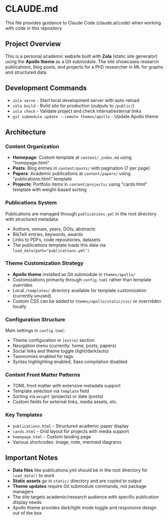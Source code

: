 # CLAUDE.md

This file provides guidance to Claude Code (claude.ai/code) when working with code in this repository.

## Project Overview

This is a personal academic website built with **Zola** (static site generator) using the **Apollo theme** as a Git submodule. The site showcases research publications, blog posts, and projects for a PhD researcher in ML for graphs and structured data.

## Development Commands

- `zola serve` - Start local development server with auto-reload
- `zola build` - Build site for production (outputs to `/public/`)
- `zola check` - Validate project and check internal/external links
- `git submodule update --remote themes/apollo` - Update Apollo theme

## Architecture

### Content Organization
- **Homepage**: Custom template at `content/_index.md` using "homepage.html"
- **Posts**: Blog entries in `content/posts/` with pagination (7 per page)
- **Papers**: Academic publications at `content/papers/` using "publications.html" template
- **Projects**: Portfolio items in `content/projects/` using "cards.html" template with weight-based sorting

### Publications System
Publications are managed through `publications.yml` in the root directory with structured metadata:
- Authors, venues, years, DOIs, abstracts
- BibTeX entries, keywords, awards
- Links to PDFs, code repositories, datasets
- The publications template loads this data via `load_data(path="publications.yml")`

### Theme Customization Strategy
- **Apollo theme** installed as Git submodule in `themes/apollo/`
- Customizations primarily through `config.toml` rather than template overrides
- Local `/templates/` directory available for template customization (currently unused)
- Custom CSS can be added to `themes/apollo/static/css/` or overridden locally

### Configuration Structure
Main settings in `config.toml`:
- Theme configuration in `[extra]` section
- Navigation menu (currently: home, posts, papers)
- Social links and theme toggle (light/dark/auto)
- Taxonomies enabled for tags
- Syntax highlighting enabled, Sass compilation disabled

### Content Front Matter Patterns
- TOML front matter with extensive metadata support
- Template selection via `template` field
- Sorting via `weight` (projects) or date (posts)
- Custom fields for external links, media assets, etc.

### Key Templates
- `publications.html` - Structured academic paper display
- `cards.html` - Grid layout for projects with media support
- `homepage.html` - Custom landing page
- Various shortcodes: image, note, mermaid diagrams

## Important Notes

- **Data files** like publications.yml should be in the root directory for `load_data()` to work
- **Static assets** go in `static/` directory and are copied to output
- **Theme updates** require Git submodule commands, not package managers
- The site targets academic/research audience with specific publication display needs
- Apollo theme provides dark/light mode toggle and responsive design out of the box